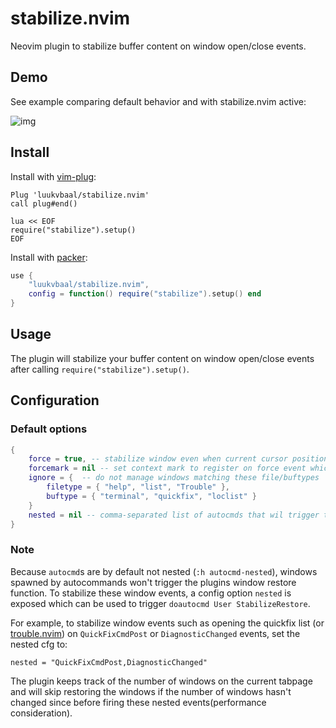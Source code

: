 # stabilize.nvim

Neovim plugin to stabilize buffer content on window open/close events.

## Demo

See example comparing default behavior and with stabilize.nvim active:

![img](https://i.imgur.com/Tvu4xVR.gif)

## Install

Install with [vim-plug](https://github.com/junegunn/vim-plug):

```vim
Plug 'luukvbaal/stabilize.nvim'
call plug#end()

lua << EOF
require("stabilize").setup()
EOF
```

Install with [packer](https://github.com/wbthomason/packer.nvim):

```lua
use {
	"luukvbaal/stabilize.nvim",
	config = function() require("stabilize").setup() end
}

```
## Usage

The plugin will stabilize your buffer content on window open/close events after calling `require("stabilize").setup()`.

## Configuration

### Default options

```lua
{
	force = true, -- stabilize window even when current cursor position will be hidden behind new window
	forcemark = nil -- set context mark to register on force event which can be jumped to with '<forcemark>
	ignore = {  -- do not manage windows matching these file/buftypes
		filetype = { "help", "list", "Trouble" },
		buftype = { "terminal", "quickfix", "loclist" }
	}
	nested = nil -- comma-separated list of autocmds that wil trigger the plugins window restore function
}
```

### Note

Because `autocmd`s are by default not nested (`:h autocmd-nested`), windows spawned by autocommands won't trigger the
plugins window restore function. To stabilize these window events, a config option `nested` is exposed which can be
used to trigger `doautocmd User StabilizeRestore`.

For example, to stabilize window events such as opening the quickfix list
(or [trouble.nvim](https://github.com/folke/trouble.nvim)) on `QuickFixCmdPost` or `DiagnosticChanged` events, set the nested cfg to:

    nested = "QuickFixCmdPost,DiagnosticChanged"

The plugin keeps track of the number of windows on the current tabpage and will skip restoring the windows if the
number of windows hasn't changed since before firing these nested events(performance consideration).

